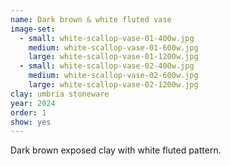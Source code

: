 ```yaml
---
name: Dark brown & white fluted vase
image-set:
  - small: white-scallop-vase-01-400w.jpg
    medium: white-scallop-vase-01-600w.jpg
    large: white-scallop-vase-01-1200w.jpg
  - small: white-scallop-vase-02-400w.jpg
    medium: white-scallop-vase-02-600w.jpg
    large: white-scallop-vase-02-1200w.jpg
clay: umbria stoneware
year: 2024
order: 1
show: yes
---
```


Dark brown exposed clay with white fluted pattern.
